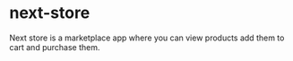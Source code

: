 # next-store
Next store is a marketplace app where you can view products add them to cart and purchase them.
